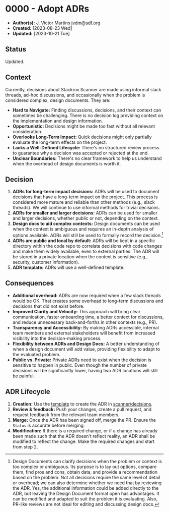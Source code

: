 # 0000 - Adopt ADRs

- **Author(s):** J. Victor Martins <jvdm@sdf.org>
- **Created:** [2023-08-23 Wed]
- **Updated:** [2023-10-21 Tue]

## Status

Updated.

## Context

Currently, decisions about Stackrox Scanner are made using informal slack threads, ad-hoc discussions, and occasionally when the problem is considered complex, design documents. They are:

- **Hard to Navigate:** Finding discussions, decisions, and their context can sometimes be challenging. There is no decision log providing context on the implementation and design information.
- **Opportunistic:** Decisions might be made too fast without all relevant consideration.
- **Overlooks Long-Term Impact:** Quick decisions might only partially evaluate the long-term effects on the project.
- **Lacks a Well-Defined Lifecycle:** There's no structured review process to guarantee why a decision was accepted or rejected at the end.
- **Unclear Boundaries:** There's no clear framework to help us understand when the overhead of design documents is worth it.

## Decision

1. **ADRs for long-term impact decisions:** ADRs will be used to document decisions that have a long-term impact on the project. This process is considered more mature and reliable than other methods (e.g., slack threads).  We will continue to use informal methods for trivial decisions.
2. **ADRs for smaller and larger decisions:** ADRs can be used for smaller and larger decisions, whether public or not, depending on the context.
3. **Design docs to aid complex contexts:** Design documents can be used when the context is ambiguous and requires an in-depth analysis of options available. ADRs will still be used to formally record the decision.[^1]
4. **ADRs are public and local by default:** ADRs will be kept in a specific directory within the code repo to correlate decisions with code changes and make them widely available, even to external parties. The ADR will be stored in a private location when the context is sensitive (e.g., security, customer information).
5. **ADR template:** ADRs will use a well-defined template.

## Consequences

- **Additional overhead:** ADRs are now required when a few slack threads would be OK. That creates some overhead to long-term discussions and decisions that did not exist before.
- **Improved Clarity and Velocity:** This approach will bring clear communication, faster onboarding time, a better context for discussions, and reduce unnecessary back-and-forths in other contexts (e.g., PR).
- **Transparency and Accessibility:** By making ADRs accessible, internal team members and external stakeholders will benefit from increased visibility into the decision-making process.
- **Flexibility between ADRs and Design Docs:** A better understanding of when a design document will add value, providing flexibility to adapt to the evaluated problem.
- **Public vs. Private:** Private ADRs need to exist when the decision is sensitive to happen in public. Even though the number of private decisions will be significantly lower, having two ADR locations will still be painful.

## ADR Lifecycle

1. **Creation:** Use the [template](./template.md) to create the ADR in [scanner/decisions](.).
2. **Review & feedback:** Push your changes, create a pull request, and request feedback from the relevant team members.
3. **Merge:** Once the ADR has been signed off, merge the PR. Ensure the `Status` is accurate before merging.
4. **Modification:** If there is a required change, or if a change has already been made such that the ADR doesn't reflect reality, an ADR shall be modified to reflect the change. Make the required changes and start from step 2.

[^1]: Design Documents can clarify decisions when the problem or context is too complex or ambiguous. Its purpose is to lay out options, compare them, find pros and cons, obtain data, and provide a recommendation based on the problem. Not all decisions require the same level of detail or overhead; we can also determine whether we need that by reviewing the ADR. Yes, the additional information could be added directly to the ADR, but leaving the Design Document format open has advantages. It can be modified and adapted to suit the problem it is evaluating. Also, PR-like reviews are not ideal for editing and discussing design docs.
